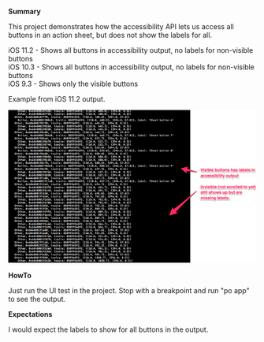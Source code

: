 **Summary**

This project demonstrates how the accessibility API lets us access all buttons in an action sheet, but does not show the labels for all.

iOS 11.2 - Shows all buttons in accessibility output, no labels for non-visible buttons  
iOS 10.3 - Shows all buttons in accessibility output, no labels for non-visible buttons  
iOS 9.3 - Shows only the visible buttons  

Example from iOS 11.2 output.

![img.png](img.png)

**HowTo**

Just run the UI test in the project. Stop with a breakpoint and run "po app" to see the output.

**Expectations**

I would expect the labels to show for all buttons in the output.

